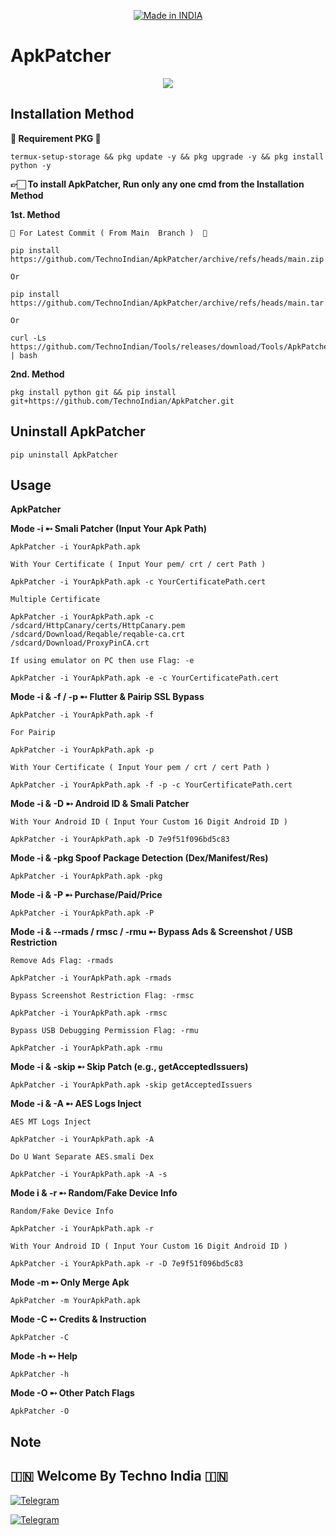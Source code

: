 <p align="center">
<a href="https://t.me/rktechnoindians"><img title="Made in INDIA" src="https://img.shields.io/badge/MADE%20IN-INDIA-SCRIPT?colorA=%23ff8100&colorB=%23017e40&colorC=%23ff0000&style=for-the-badge"></a>
</p>

<a name="readme-top"></a>


# ApkPatcher


<p align="center"> 
<a href="https://t.me/rktechnoindians"><img src="https://readme-typing-svg.herokuapp.com?font=Fira+Code&weight=800&size=35&pause=1000&color=F74848&center=true&vCenter=true&random=false&width=435&lines=ApkPatcher" /></a>
 </p>

Installation Method
-------
**💢 Requirement PKG 💢**

    termux-setup-storage && pkg update -y && pkg upgrade -y && pkg install python -y

**👉🏻 To install ApkPatcher, Run only any one cmd from the Installation Method**

**1st. Method**

`💢 For Latest Commit ( From Main  Branch )  💢`

    pip install https://github.com/TechnoIndian/ApkPatcher/archive/refs/heads/main.zip

`Or`

    pip install https://github.com/TechnoIndian/ApkPatcher/archive/refs/heads/main.tar.gz

`Or`

    curl -Ls https://github.com/TechnoIndian/Tools/releases/download/Tools/ApkPatcher.sh | bash

**2nd. Method**

    pkg install python git && pip install git+https://github.com/TechnoIndian/ApkPatcher.git


Uninstall ApkPatcher
-----

    pip uninstall ApkPatcher


Usage
-----

**ApkPatcher**

**Mode -i ➸ Smali Patcher (Input Your Apk Path)**

    ApkPatcher -i YourApkPath.apk
    
`With Your Certificate ( Input Your pem/ crt / cert Path )`

    ApkPatcher -i YourApkPath.apk -c YourCertificatePath.cert

`Multiple Certificate`

    ApkPatcher -i YourApkPath.apk -c /sdcard/HttpCanary/certs/HttpCanary.pem /sdcard/Download/Reqable/reqable-ca.crt /sdcard/Download/ProxyPinCA.crt

`If using emulator on PC then use Flag: -e`

    ApkPatcher -i YourApkPath.apk -e -c YourCertificatePath.cert

**Mode -i & -f / -p ➸ Flutter & Pairip SSL Bypass**

    ApkPatcher -i YourApkPath.apk -f

`For Pairip`

    ApkPatcher -i YourApkPath.apk -p

`With Your Certificate ( Input Your pem / crt / cert Path )`

    ApkPatcher -i YourApkPath.apk -f -p -c YourCertificatePath.cert

**Mode -i & -D ➸ Android ID & Smali Patcher**

`With Your Android ID ( Input Your Custom 16 Digit Android ID )`

    ApkPatcher -i YourApkPath.apk -D 7e9f51f096bd5c83

**Mode -i & -pkg Spoof Package Detection (Dex/Manifest/Res)**

    ApkPatcher -i YourApkPath.apk -pkg

**Mode -i & -P ➸ Purchase/Paid/Price**

    ApkPatcher -i YourApkPath.apk -P

**Mode -i & --rmads / rmsc / -rmu ➸ Bypass Ads & Screenshot / USB Restriction**

`Remove Ads Flag: -rmads`

    ApkPatcher -i YourApkPath.apk -rmads

`Bypass Screenshot Restriction Flag: -rmsc`

    ApkPatcher -i YourApkPath.apk -rmsc

`Bypass USB Debugging Permission Flag: -rmu`

    ApkPatcher -i YourApkPath.apk -rmu

**Mode -i & -skip ➸ Skip Patch (e.g., getAcceptedIssuers)**

    ApkPatcher -i YourApkPath.apk -skip getAcceptedIssuers

**Mode -i & -A ➸ AES Logs Inject**

`AES MT Logs Inject`

    ApkPatcher -i YourApkPath.apk -A

`Do U Want Separate AES.smali Dex`

    ApkPatcher -i YourApkPath.apk -A -s

**Mode i & -r ➸ Random/Fake Device Info**

`Random/Fake Device Info`

    ApkPatcher -i YourApkPath.apk -r

`With Your Android ID ( Input Your Custom 16 Digit Android ID )`

    ApkPatcher -i YourApkPath.apk -r -D 7e9f51f096bd5c83

**Mode -m ➸ Only Merge Apk**

    ApkPatcher -m YourApkPath.apk

**Mode -C ➸ Credits & Instruction**

    ApkPatcher -C
    
**Mode -h ➸ Help**

    ApkPatcher -h

**Mode -O ➸ Other Patch Flags**

    ApkPatcher -O

Note
----

## 🇮🇳 Welcome By Techno India 🇮🇳

[![Telegram](https://img.shields.io/badge/TELEGRAM-CHANNEL-red?style=for-the-badge&logo=telegram)](https://t.me/rktechnoindians)
  </a><p>
[![Telegram](https://img.shields.io/badge/TELEGRAM-OWNER-red?style=for-the-badge&logo=telegram)](https://t.me/RK_TECHNO_INDIA)
</p>
